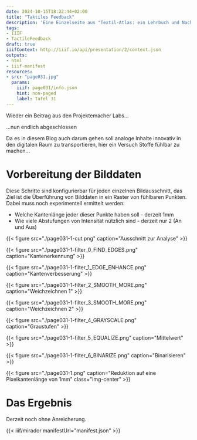 ```yaml
---
date: 2024-10-15T18:22:44+02:00
title: "Taktiles Feedback"
description: 'Eine Einzelseite aus "Textil-Atlas: ein Lehrbuch und Nachschlagebuch für den Textileinzelhandel und die Gewebeverarbeitung: Textilwarenkunde und Gewebemuster von Wilhelm Spitschka"'
tags:
- IIIF
- TactileFeedback
draft: true
iiifContext: http://iiif.io/api/presentation/2/context.json
outputs:
- html
- iiif-manifest
resources:
- src: "page031.jpg"
  params:
    iiif: page031/info.json
    hint: non-paged
    label: Tafel 31
---
```


Wieder ein Beitrag aus den Projektemacher Labs...

<!--more-->

...nun endlich abgeschlossen


Da es in diesem Blog auch darum gehen soll analoge Inhalte innovativ in den digitalen Raum zu transportieren, hier ein Versuch Stoffe fühlbar zu machen...

# Vorbereitung der Bilddaten

Diese Schritte sind konfigurierbar für jeden einzelnen Bildausschnitt, das Ziel ist die Überführung von Bilddaten in ein Raster von fühlbaren Punkten. Dabei muss noch experimentell ermittelt werden:

* Welche Kantenlänge jeder dieser Punkte haben soll - derzeit 1mm
* Wie viele Abstufungen von Intensität nützlich sind - derzeit nur 2 (An und Aus)

{{< figure src="./page031-1-cut.png" caption="Ausschnitt zur Analyse" >}}

{{< figure src="./page031-1-filter_0_FIND_EDGES.png" caption="Kantenerkennung" >}}

{{< figure src="./page031-1-filter_1_EDGE_ENHANCE.png" caption="Kantenverbesserung" >}}

{{< figure src="./page031-1-filter_2_SMOOTH_MORE.png" caption="Weichzeichnen 1" >}}

{{< figure src="./page031-1-filter_3_SMOOTH_MORE.png" caption="Weichzeichnen 2" >}}

{{< figure src="./page031-1-filter_4_GRAYSCALE.png" caption="Graustufen" >}}

{{< figure src="./page031-1-filter_5_EQUALIZE.png" caption="Mittelwert" >}}

{{< figure src="./page031-1-filter_6_BINARIZE.png" caption="Binarisieren" >}}

{{< figure src="./page031-1.png" caption="Reduktion auf eine Pixelkantenlänge von 1mm" class="img-center" >}}

# Das Ergebnis

Derzeit noch ohne Anreicherung.

{{< iiif/mirador manifestUrl="manifest.json" >}}
